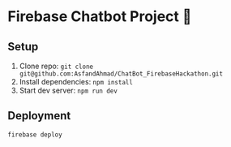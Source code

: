 # Firebase Chatbot Project 🚀

## Setup
1. Clone repo: `git clone git@github.com:AsfandAhmad/ChatBot_FirebaseHackathon.git`
2. Install dependencies: `npm install`
3. Start dev server: `npm run dev`

## Deployment
`firebase deploy`
